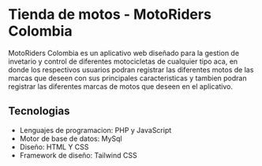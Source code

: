 # Tienda de motos - MotoRiders Colombia

MotoRiders Colombia es un aplicativo web diseñado para la gestion de invetario y control de diferentes motocicletas de cualquier tipo aca, en donde los respectivos usuarios podran registrar las diferentes motos de las marcas que deseen con sus principales caracteristicas y tambien podran registrar las diferentes marcas de motos que deseen en el aplicativo.

## Tecnologias

 - Lenguajes de programacion: PHP y JavaScript
 - Motor de base de datos: MySql
 - Diseño: HTML Y CSS
 - Framework de diseño: Tailwind CSS
